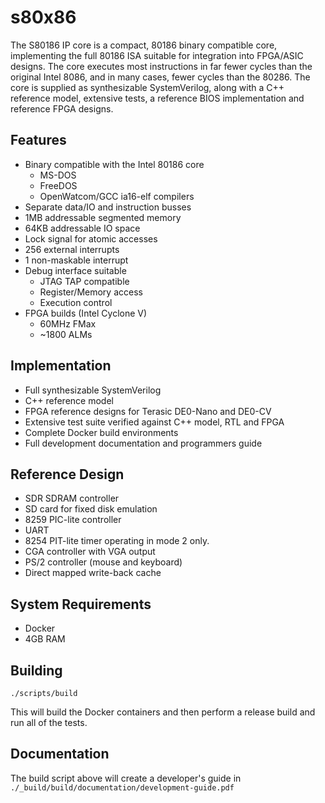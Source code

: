 # s80x86

The S80186 IP core is a compact, 80186 binary compatible core, implementing
the full 80186 ISA suitable for integration into FPGA/ASIC designs.  The core
executes most instructions in far fewer cycles than the original Intel 8086,
and in many cases, fewer cycles than the 80286.  The core is supplied as
synthesizable SystemVerilog, along with a C++ reference model, extensive
tests, a reference BIOS implementation and reference FPGA designs.

## Features

* Binary compatible with the Intel 80186 core
  - MS-DOS
  - FreeDOS
  - OpenWatcom/GCC ia16-elf compilers
* Separate data/IO and instruction busses
* 1MB addressable segmented memory
* 64KB addressable IO space
* Lock signal for atomic accesses
* 256 external interrupts
* 1 non-maskable interrupt
* Debug interface suitable
  - JTAG TAP compatible
  - Register/Memory access
  - Execution control
* FPGA builds (Intel Cyclone V)
  - 60MHz FMax
  - ~1800 ALMs

## Implementation

* Full synthesizable SystemVerilog
* C++ reference model
* FPGA reference designs for Terasic DE0-Nano and DE0-CV
* Extensive test suite verified against C++ model, RTL and FPGA
* Complete Docker build environments
* Full development documentation and programmers guide

## Reference Design

* SDR SDRAM controller
* SD card for fixed disk emulation
* 8259 PIC-lite controller
* UART
* 8254 PIT-lite timer operating in mode 2 only.
* CGA controller with VGA output
* PS/2 controller (mouse and keyboard)
* Direct mapped write-back cache

## System Requirements

* Docker
* 4GB RAM

## Building

    ./scripts/build

This will build the Docker containers and then perform a release build and run
all of the tests.

## Documentation

The build script above will create a developer's guide in
`./_build/build/documentation/development-guide.pdf`
